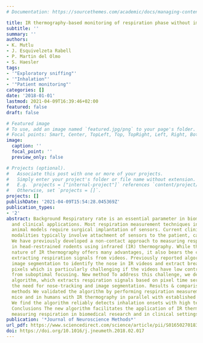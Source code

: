 ```yaml
---
# Documentation: https://sourcethemes.com/academic/docs/managing-content/

title: IR thermography-based monitoring of respiration phase without image segmentation
subtitle: ''
summary: ''
authors:
- K. Mutlu
- J. Esquivelzeta Rabell
- P. Martin del Olmo
- S. Haesler
tags:
- '"Exploratory sniffing"'
- '"Inhalation"'
- '"Patient monitoring"'
categories: []
date: '2018-01-01'
lastmod: 2021-04-09T16:39:46+02:00
featured: false
draft: false

# Featured image
# To use, add an image named `featured.jpg/png` to your page's folder.
# Focal points: Smart, Center, TopLeft, Top, TopRight, Left, Right, BottomLeft, Bottom, BottomRight.
image:
  caption: ''
  focal_point: ''
  preview_only: false

# Projects (optional).
#   Associate this post with one or more of your projects.
#   Simply enter your project's folder or file name without extension.
#   E.g. `projects = ["internal-project"]` references `content/project/deep-learning/index.md`.
#   Otherwise, set `projects = []`.
projects: []
publishDate: '2021-04-09T15:54:28.045369Z'
publication_types:
- '2'
abstract: Background Respiratory rate is an essential parameter in biomedical research
  and clinical applications. Most respiration measurement techniques in preclinical
  animal models require surgical implantation of sensors. Current clinical measurement
  modalities typically involve attachment of sensors to the patient, causing discomfort.
  We have previously developed a non-contact approach to measuring respiration phase
  in head-restrained rodents using infrared (IR) thermography. While the non-invasive
  nature of IR thermography offers many advantages, it also bears the complexity of
  extracting respiration signals from videos. Previously reported algorithms involve
  image segmentation to identify the nose in IR videos and extract breathing-relevant
  pixels which is particularly challenging if the videos have low contrast or suffer
  from suboptimal focusing. New method To address this challenge, we developed a novel
  algorithm, which extracts respiration signals based on pixel time series, removing
  the need for nose-tracking and image segmentation. Results & comparison with existing
  methods We validated the algorithm by performing respiration measurements in head-restrained
  mice and in humans with IR thermography in parallel with established standard techniques.
  We find the algorithm reliably detects inhalation onsets with high temporal precision.
  Conclusions The new algorithm facilitates the application of IR thermography for
  measuring respiration in biomedical research and in clinical settings.
publication: '*Journal of Neuroscience Methods*'
url_pdf: https://www.sciencedirect.com/science/article/pii/S0165027018300591
doi: https://doi.org/10.1016/j.jneumeth.2018.02.017
---
```

